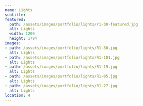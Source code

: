 ```yaml
---
name: Lights 
subtitle:
featured:
  path: /assets/images/portfolio/lights/r1-30-featured.jpg
  alt: Lights
  width: 1200
  height: 1794
images:
- path: /assets/images/portfolio/lights/R1-30.jpg
  alt: Lights
- path: /assets/images/portfolio/lights/R1-101.jpg
  alt: Lights
- path: /assets/images/portfolio/lights/R1-19.jpg
  alt: Lights
- path: /assets/images/portfolio/lights/R1-05.jpg
  alt: Lights
- path: /assets/images/portfolio/lights/R1-27.jpg
  alt: Lights
location: 4
---
```


